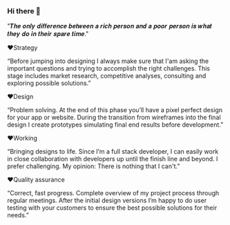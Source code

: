 ### Hi there 👋

"𝑻𝒉𝒆 𝒐𝒏𝒍𝒚 𝒅𝒊𝒇𝒇𝒆𝒓𝒆𝒏𝒄𝒆 𝒃𝒆𝒕𝒘𝒆𝒆𝒏 𝒂 𝒓𝒊𝒄𝒉 𝒑𝒆𝒓𝒔𝒐𝒏 𝒂𝒏𝒅 𝒂 𝒑𝒐𝒐𝒓 𝒑𝒆𝒓𝒔𝒐𝒏 𝒊𝒔 𝒘𝒉𝒂𝒕 𝒕𝒉𝒆𝒚 𝒅𝒐 𝒊𝒏 𝒕𝒉𝒆𝒊𝒓 𝒔𝒑𝒂𝒓𝒆 𝒕𝒊𝒎𝒆."

❤Strategy

“Before jumping into designing I always make sure that I'am asking the important questions and trying to accomplish the right challenges. This stage includes market research, competitive analyses, consulting and exploring possible solutions.”

❤Design

“Problem solving. At the end of this phase you’ll have a pixel perfect design for your app or website. During the transition from wireframes into the final design I create prototypes simulating final end results before development.”

❤Working

“Bringing designs to life. Since I’m a full stack developer, I can easily work in close collaboration with developers up until the finish line and beyond. I prefer challenging. My opinion: There is nothing that I can't.”

❤Quality assurance

“Correct, fast progress. Complete overview of my project process through regular meetings. After the initial design versions I’m happy to do user testing with your customers to ensure the best possible solutions for their needs.”

<!--
**hopebaba1102/hopebaba1102** is a ✨ _special_ ✨ repository because its `README.md` (this file) appears on your GitHub profile.

Here are some ideas to get you started:

- 🔭 I’m currently working on ...
- 🌱 I’m currently learning ...
- 👯 I’m looking to collaborate on ...
- 🤔 I’m looking for help with ...
- 💬 Ask me about ...
- 📫 How to reach me: ...
- 😄 Pronouns: ...
- ⚡ Fun fact: ...
-->
